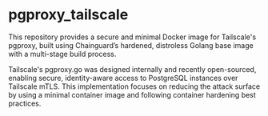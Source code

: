 # pgproxy_tailscale
This repository provides a secure and minimal Docker image for Tailscale's pgproxy, built using Chainguard’s hardened, distroless Golang base image with a multi-stage build process.

Tailscale's pgproxy.go was designed internally and recently open-sourced, enabling secure, identity-aware access to PostgreSQL instances over Tailscale mTLS. This implementation focuses on reducing the attack surface by using a minimal container image and following container hardening best practices.
